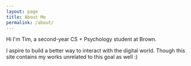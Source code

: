 ```yaml
---
layout: page
title: About Me
permalink: /about/
---
```


Hi I'm Tim, a second-year CS + Psychology student at Brown.

I aspire to build a better way to interact with the digital world. Though this site contains my works unrelated to this goal as well :)
